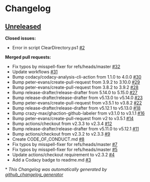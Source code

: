 # Changelog

## [Unreleased](https://github.com/jmuelbert/cleardirectory/tree/HEAD)

**Closed issues:**

- Error in script ClearDirectory.ps1 [\#2](https://github.com/jmuelbert/cleardirectory/issues/2)

**Merged pull requests:**

- Fix typos by misspell-fixer for refs/heads/master [\#32](https://github.com/jmuelbert/cleardirectory/pull/32)
- Update workflows [\#31](https://github.com/jmuelbert/cleardirectory/pull/31)
- Bump codacy/codacy-analysis-cli-action from 1.1.0 to 4.0.0 [\#30](https://github.com/jmuelbert/cleardirectory/pull/30)
- Bump peter-evans/create-pull-request from 3.9.2 to 3.10.0 [\#29](https://github.com/jmuelbert/cleardirectory/pull/29)
- Bump peter-evans/create-pull-request from 3.8.2 to 3.9.2 [\#28](https://github.com/jmuelbert/cleardirectory/pull/28)
- Bump release-drafter/release-drafter from 5.14.0 to 5.15.0 [\#27](https://github.com/jmuelbert/cleardirectory/pull/27)
- Bump release-drafter/release-drafter from v5.13.0 to v5.14.0 [\#23](https://github.com/jmuelbert/cleardirectory/pull/23)
- Bump peter-evans/create-pull-request from v3.5.1 to v3.8.2 [\#22](https://github.com/jmuelbert/cleardirectory/pull/22)
- Bump release-drafter/release-drafter from v5.12.1 to v5.13.0 [\#18](https://github.com/jmuelbert/cleardirectory/pull/18)
- Bump crazy-max/ghaction-github-labeler from v3.1.0 to v3.1.1 [\#16](https://github.com/jmuelbert/cleardirectory/pull/16)
- Bump peter-evans/create-pull-request from v2 to v3.5.1 [\#14](https://github.com/jmuelbert/cleardirectory/pull/14)
- Bump actions/checkout from v2.3.3 to v2.3.4 [\#12](https://github.com/jmuelbert/cleardirectory/pull/12)
- Bump release-drafter/release-drafter from v5.11.0 to v5.12.1 [\#11](https://github.com/jmuelbert/cleardirectory/pull/11)
- Bump actions/checkout from v2.3.2 to v2.3.3 [\#9](https://github.com/jmuelbert/cleardirectory/pull/9)
- Create CODE\_OF\_CONDUCT.md [\#8](https://github.com/jmuelbert/cleardirectory/pull/8)
- Fix typos by misspell-fixer for refs/heads/master [\#7](https://github.com/jmuelbert/cleardirectory/pull/7)
- Fix typos by misspell-fixer for refs/heads/master [\#5](https://github.com/jmuelbert/cleardirectory/pull/5)
- Update actions/checkout requirement to v2.3.2 [\#4](https://github.com/jmuelbert/cleardirectory/pull/4)
- Add a Codacy badge to readme.md [\#3](https://github.com/jmuelbert/cleardirectory/pull/3)



\* *This Changelog was automatically generated by [github_changelog_generator](https://github.com/github-changelog-generator/github-changelog-generator)*
